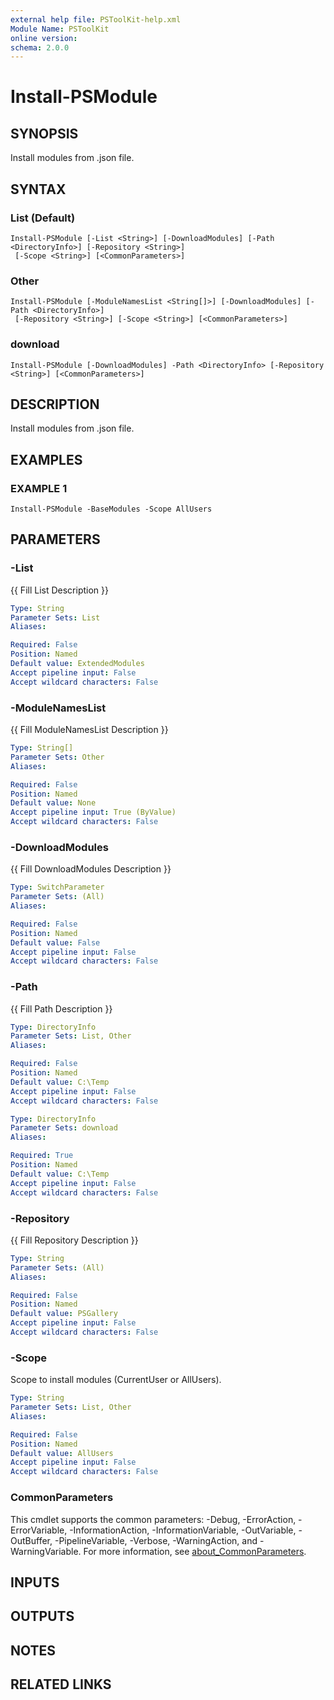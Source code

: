 ```yaml
---
external help file: PSToolKit-help.xml
Module Name: PSToolKit
online version:
schema: 2.0.0
---
```


# Install-PSModule

## SYNOPSIS
Install modules from .json file.

## SYNTAX

### List (Default)
```
Install-PSModule [-List <String>] [-DownloadModules] [-Path <DirectoryInfo>] [-Repository <String>]
 [-Scope <String>] [<CommonParameters>]
```

### Other
```
Install-PSModule [-ModuleNamesList <String[]>] [-DownloadModules] [-Path <DirectoryInfo>]
 [-Repository <String>] [-Scope <String>] [<CommonParameters>]
```

### download
```
Install-PSModule [-DownloadModules] -Path <DirectoryInfo> [-Repository <String>] [<CommonParameters>]
```

## DESCRIPTION
Install modules from .json file.

## EXAMPLES

### EXAMPLE 1
```
Install-PSModule -BaseModules -Scope AllUsers
```

## PARAMETERS

### -List
{{ Fill List Description }}

```yaml
Type: String
Parameter Sets: List
Aliases:

Required: False
Position: Named
Default value: ExtendedModules
Accept pipeline input: False
Accept wildcard characters: False
```

### -ModuleNamesList
{{ Fill ModuleNamesList Description }}

```yaml
Type: String[]
Parameter Sets: Other
Aliases:

Required: False
Position: Named
Default value: None
Accept pipeline input: True (ByValue)
Accept wildcard characters: False
```

### -DownloadModules
{{ Fill DownloadModules Description }}

```yaml
Type: SwitchParameter
Parameter Sets: (All)
Aliases:

Required: False
Position: Named
Default value: False
Accept pipeline input: False
Accept wildcard characters: False
```

### -Path
{{ Fill Path Description }}

```yaml
Type: DirectoryInfo
Parameter Sets: List, Other
Aliases:

Required: False
Position: Named
Default value: C:\Temp
Accept pipeline input: False
Accept wildcard characters: False
```

```yaml
Type: DirectoryInfo
Parameter Sets: download
Aliases:

Required: True
Position: Named
Default value: C:\Temp
Accept pipeline input: False
Accept wildcard characters: False
```

### -Repository
{{ Fill Repository Description }}

```yaml
Type: String
Parameter Sets: (All)
Aliases:

Required: False
Position: Named
Default value: PSGallery
Accept pipeline input: False
Accept wildcard characters: False
```

### -Scope
Scope to install modules (CurrentUser or AllUsers).

```yaml
Type: String
Parameter Sets: List, Other
Aliases:

Required: False
Position: Named
Default value: AllUsers
Accept pipeline input: False
Accept wildcard characters: False
```

### CommonParameters
This cmdlet supports the common parameters: -Debug, -ErrorAction, -ErrorVariable, -InformationAction, -InformationVariable, -OutVariable, -OutBuffer, -PipelineVariable, -Verbose, -WarningAction, and -WarningVariable. For more information, see [about_CommonParameters](http://go.microsoft.com/fwlink/?LinkID=113216).

## INPUTS

## OUTPUTS

## NOTES

## RELATED LINKS
